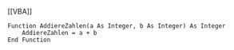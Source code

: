 [[VBA]]
```vba
Function AddiereZahlen(a As Integer, b As Integer) As Integer
    AddiereZahlen = a + b
End Function

```